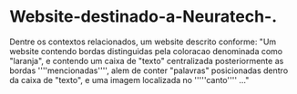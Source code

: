 # Website-destinado-a-Neuratech-.
Dentre os contextos relacionados, um website descrito conforme: "Um website contendo bordas distinguidas pela coloracao denominada como "laranja", e contendo um caixa de "texto" centralizada posteriormente as bordas ''''mencionadas'''', alem de conter "palavras" posicionadas dentro da caixa de "texto", e uma imagem localizada no '''''canto'''' ..."
